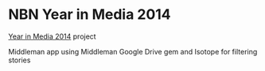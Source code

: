 NBN Year in Media 2014
====================
[Year in Media 2014](http://apps.northbynorthwestern.com/year-in-media/2014) project

Middleman app using Middleman Google Drive gem and Isotope for filtering stories